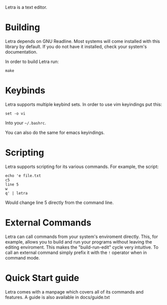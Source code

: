 Letra is a text editor.

# Building 
Letra depends on GNU Readline. Most systems will come installed with this
library by default. If you do not have it installed, check your
system's documentation.

In order to build Letra run:

    make

# Keybinds
Letra supports multiple keybind sets. In order to use vim keyindings put this:

    set -o vi

Into your `~/.bashrc`.

You can also do the same for emacs keyindings.

# Scripting
Letra supports scripting for its various commands. For example, the script:

    echo 'e file.txt 
    c5
    line 5
    w 
    q' | letra

Would change line 5 directly from the command line.

# External Commands
Letra can call commands from your system's enviroment directly. This, for
example, allows you to build and run your programs without leaving the editing
enviroment. This makes the "build-run-edit" cycle very intuitive. To call an
external command simply prefix it with the `!` operator when in command mode.

# Quick Start guide
Letra comes with a manpage which covers all of its commands and features. A
guide is also available in docs/guide.txt


